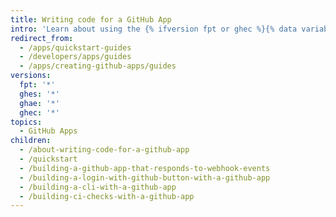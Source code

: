 ```yaml
---
title: Writing code for a GitHub App
intro: 'Learn about using the {% ifversion fpt or ghec %}{% data variables.product.prodname_dotcom %}{% else %}{% data variables.product.product_name %}{% endif %} API with your app, continuous integration, and how to build with apps.'
redirect_from:
  - /apps/quickstart-guides
  - /developers/apps/guides
  - /apps/creating-github-apps/guides
versions:
  fpt: '*'
  ghes: '*'
  ghae: '*'
  ghec: '*'
topics:
  - GitHub Apps
children:
  - /about-writing-code-for-a-github-app
  - /quickstart
  - /building-a-github-app-that-responds-to-webhook-events
  - /building-a-login-with-github-button-with-a-github-app
  - /building-a-cli-with-a-github-app
  - /building-ci-checks-with-a-github-app
---
```

